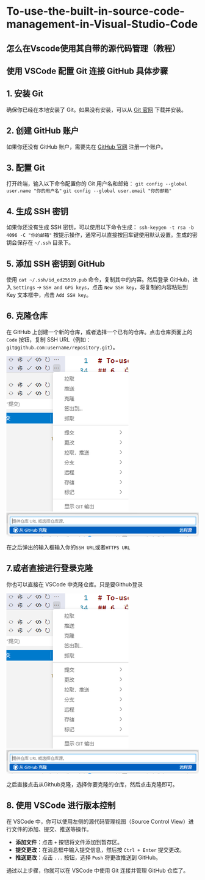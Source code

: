 # To-use-the-built-in-source-code-management-in-Visual-Studio-Code

## 怎么在Vscode使用其自带的源代码管理（教程）

## 使用 VSCode 配置 Git 连接 GitHub 具体步骤

## 1. 安装 Git

确保你已经在本地安装了 Git。如果没有安装，可以从 [Git 官网](https://git-scm.com/) 下载并安装。

## 2. 创建 GitHub 账户

如果你还没有 GitHub 账户，需要先在 [GitHub 官网](https://github.com/) 注册一个账户。

## 3. 配置 Git

打开终端，输入以下命令配置你的 Git 用户名和邮箱：
`git config --global user.name "你的用户名"`
`git config --global user.email "你的邮箱"`

## 4. 生成 SSH 密钥

如果你还没有生成 SSH 密钥，可以使用以下命令生成：
`ssh-keygen -t rsa -b 4096 -C "你的邮箱"`
按提示操作，通常可以直接按回车键使用默认设置。生成的密钥会保存在 `~/.ssh` 目录下。

## 5. 添加 SSH 密钥到 GitHub

使用 `cat ~/.ssh/id_ed25519.pub` 命令，复制其中的内容。然后登录 GitHub，进入 `Settings` -> `SSH and GPG keys`，点击 `New SSH key`，将复制的内容粘贴到 Key 文本框中，点击 `Add SSH key`。

## 6. 克隆仓库

在 GitHub 上创建一个新的仓库，或者选择一个已有的仓库。点击仓库页面上的 `Code` 按钮，复制 SSH URL（例如：`git@github.com:username/repository.git`）。

![源代码管理->点击克隆](./image.png)
![源代码管理->点击克隆](./image2.png)

在之后弹出的输入框输入你的`SSH URL`或者`HTTPS URL`

## 7.或者直接进行登录克隆

你也可以直接在 VSCode 中克隆仓库。只是要Github登录

![源代码管理->点击克隆](./image.png)
![源代码管理->点击克隆](./image2.png)

之后直接点击从Github克隆，选择你要克隆的仓库，然后点击克隆即可。

## 8. 使用 VSCode 进行版本控制

在 VSCode 中，你可以使用左侧的源代码管理视图（Source Control View）进行文件的添加、提交、推送等操作。

- **添加文件**：点击 `+` 按钮将文件添加到暂存区。
- **提交更改**：在消息框中输入提交信息，然后按 `Ctrl + Enter` 提交更改。
- **推送更改**：点击 `...` 按钮，选择 `Push` 将更改推送到 GitHub。

通过以上步骤，你就可以在 VSCode 中使用 Git 连接并管理 GitHub 仓库了。
